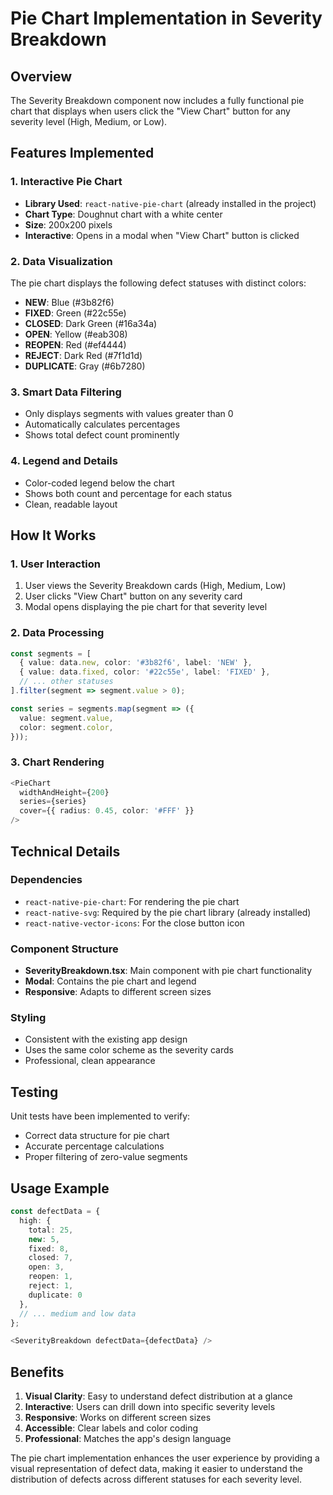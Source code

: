 # Pie Chart Implementation in Severity Breakdown

## Overview
The Severity Breakdown component now includes a fully functional pie chart that displays when users click the "View Chart" button for any severity level (High, Medium, or Low).

## Features Implemented

### 1. Interactive Pie Chart
- **Library Used**: `react-native-pie-chart` (already installed in the project)
- **Chart Type**: Doughnut chart with a white center
- **Size**: 200x200 pixels
- **Interactive**: Opens in a modal when "View Chart" button is clicked

### 2. Data Visualization
The pie chart displays the following defect statuses with distinct colors:
- **NEW**: Blue (#3b82f6)
- **FIXED**: Green (#22c55e) 
- **CLOSED**: Dark Green (#16a34a)
- **OPEN**: Yellow (#eab308)
- **REOPEN**: Red (#ef4444)
- **REJECT**: Dark Red (#7f1d1d)
- **DUPLICATE**: Gray (#6b7280)

### 3. Smart Data Filtering
- Only displays segments with values greater than 0
- Automatically calculates percentages
- Shows total defect count prominently

### 4. Legend and Details
- Color-coded legend below the chart
- Shows both count and percentage for each status
- Clean, readable layout

## How It Works

### 1. User Interaction
1. User views the Severity Breakdown cards (High, Medium, Low)
2. User clicks "View Chart" button on any severity card
3. Modal opens displaying the pie chart for that severity level

### 2. Data Processing
```typescript
const segments = [
  { value: data.new, color: '#3b82f6', label: 'NEW' },
  { value: data.fixed, color: '#22c55e', label: 'FIXED' },
  // ... other statuses
].filter(segment => segment.value > 0);

const series = segments.map(segment => ({
  value: segment.value,
  color: segment.color,
}));
```

### 3. Chart Rendering
```typescript
<PieChart
  widthAndHeight={200}
  series={series}
  cover={{ radius: 0.45, color: '#FFF' }}
/>
```

## Technical Details

### Dependencies
- `react-native-pie-chart`: For rendering the pie chart
- `react-native-svg`: Required by the pie chart library (already installed)
- `react-native-vector-icons`: For the close button icon

### Component Structure
- **SeverityBreakdown.tsx**: Main component with pie chart functionality
- **Modal**: Contains the pie chart and legend
- **Responsive**: Adapts to different screen sizes

### Styling
- Consistent with the existing app design
- Uses the same color scheme as the severity cards
- Professional, clean appearance

## Testing
Unit tests have been implemented to verify:
- Correct data structure for pie chart
- Accurate percentage calculations
- Proper filtering of zero-value segments

## Usage Example
```typescript
const defectData = {
  high: {
    total: 25,
    new: 5,
    fixed: 8,
    closed: 7,
    open: 3,
    reopen: 1,
    reject: 1,
    duplicate: 0
  },
  // ... medium and low data
};

<SeverityBreakdown defectData={defectData} />
```

## Benefits
1. **Visual Clarity**: Easy to understand defect distribution at a glance
2. **Interactive**: Users can drill down into specific severity levels
3. **Responsive**: Works on different screen sizes
4. **Accessible**: Clear labels and color coding
5. **Professional**: Matches the app's design language

The pie chart implementation enhances the user experience by providing a visual representation of defect data, making it easier to understand the distribution of defects across different statuses for each severity level.
